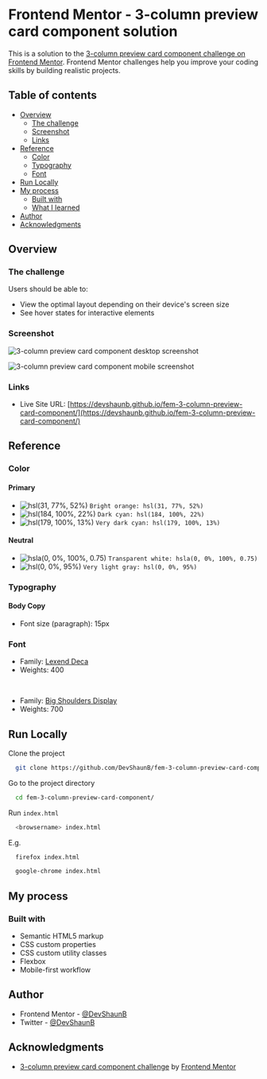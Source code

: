 # Frontend Mentor - 3-column preview card component solution

This is a solution to the [3-column preview card component challenge on Frontend Mentor](https://www.frontendmentor.io/challenges/3column-preview-card-component-pH92eAR2-). Frontend Mentor challenges help you improve your coding skills by building realistic projects.

## Table of contents

- [Overview](#overview)
  - [The challenge](#the-challenge)
  - [Screenshot](#screenshot)
  - [Links](#links)
- [Reference](#reference)
  - [Color](#color)
  - [Typography](#typography)
  - [Font](#font)
- [Run Locally](#run-locally)
- [My process](#my-process)
  - [Built with](#built-with)
  - [What I learned](#what-i-learned)
- [Author](#author)
- [Acknowledgments](#acknowledgments)

## Overview

### The challenge

Users should be able to:

- View the optimal layout depending on their device's screen size
- See hover states for interactive elements

### Screenshot

![3-column preview card component desktop screenshot](https://devshaunb.github.io/fem-3-column-preview-card-component/screenshots/desktop.png)

![3-column preview card component mobile screenshot](https://devshaunb.github.io/fem-3-column-preview-card-component/screenshots/mobile.png)

### Links

- Live Site URL: [https://devshaunb.github.io/fem-3-column-preview-card-component/](https://devshaunb.github.io/fem-3-column-preview-card-component/)

## Reference

### Color

#### Primary

- ![hsl(31, 77%, 52%)](https://via.placeholder.com/10/e38826?text=+) `Bright orange: hsl(31, 77%, 52%)`
- ![hsl(184, 100%, 22%)](https://via.placeholder.com/10/006970?text=+) `Dark cyan: hsl(184, 100%, 22%)`
- ![hsl(179, 100%, 13%)](https://via.placeholder.com/10/004241?text=+) `Very dark cyan: hsl(179, 100%, 13%)`

#### Neutral

- ![hsla(0, 0%, 100%, 0.75)](https://via.placeholder.com/10/ffffffbf?text=+) `Transparent white: hsla(0, 0%, 100%, 0.75)`
- ![hsl(0, 0%, 95%)](https://via.placeholder.com/10/f2f2f2?text=+) `Very light gray: hsl(0, 0%, 95%)`

### Typography

#### Body Copy

- Font size (paragraph): 15px

### Font

- Family: [Lexend Deca](https://fonts.google.com/specimen/Lexend+Deca)
- Weights: 400

<br>

- Family: [Big Shoulders Display](https://fonts.google.com/specimen/Big+Shoulders+Display)
- Weights: 700

## Run Locally

Clone the project

```bash
  git clone https://github.com/DevShaunB/fem-3-column-preview-card-component.git
```

Go to the project directory

```bash
  cd fem-3-column-preview-card-component/
```

Run `index.html`

```bash
  <browsername> index.html
```

E.g.

```bash
  firefox index.html
```

```bash
  google-chrome index.html
```

## My process

### Built with

- Semantic HTML5 markup
- CSS custom properties
- CSS custom utility classes
- Flexbox
- Mobile-first workflow

## Author

- Frontend Mentor - [@DevShaunB](https://www.frontendmentor.io/profile/DevShaunB)
- Twitter - [@DevShaunB](https://www.twitter.com/DevShaunB)

## Acknowledgments

- [3-column preview card component challenge](https://www.frontendmentor.io/challenges/3column-preview-card-component-pH92eAR2-) by [Frontend Mentor](https://www.frontendmentor.io/)
